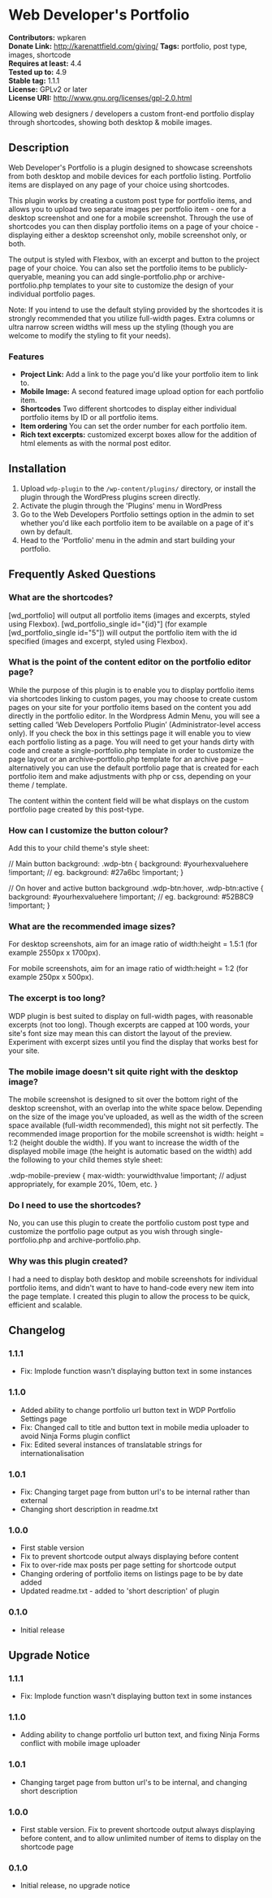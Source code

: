 ﻿# Web Developer's Portfolio 
**Contributors:** wpkaren  
**Donate Link:** http://karenattfield.com/giving/
**Tags:** portfolio, post type, images, shortcode  
**Requires at least:** 4.4  
**Tested up to:** 4.9  
**Stable tag:** 1.1.1  
**License:** GPLv2 or later  
**License URI:** http://www.gnu.org/licenses/gpl-2.0.html  

Allowing web designers / developers a custom front-end portfolio display through shortcodes, showing both desktop & mobile images.


## Description 

Web Developer's Portfolio is a plugin designed to showcase screenshots from both desktop and mobile devices for each portfolio listing. Portfolio items are displayed on any page of your choice using shortcodes.

This plugin works by creating a custom post type for portfolio items, and allows you to upload two separate images per portfolio item - one for a desktop screenshot and one for a mobile screenshot. Through the use of shortcodes you can then display portfolio items on a page of your choice - displaying either a desktop screenshot only, mobile screenshot only, or both. 

The output is styled with Flexbox, with an excerpt and button to the project page of your choice. You can also set the portfolio items to be publicly-queryable, meaning you can add single-portfolio.php or archive-portfolio.php templates to your site to customize the design of your individual portfolio pages.

Note: If you intend to use the default styling provided by the shortcodes it is strongly recommended that you utilize full-width pages. Extra columns or ultra narrow screen widths will mess up the styling (though you are welcome to modify the styling to fit your needs).


### Features

* **Project Link:** Add a link to the page you'd like your portfolio item to link to. 
* **Mobile Image:** A second featured image upload option for each portfolio item.
* **Shortcodes** Two different shortcodes to display either individual portfolio items by ID or all portfolio items.
* **Item ordering** You can set the order number for each portfolio item.
* **Rich text excerpts:** customized excerpt boxes allow for the addition of html elements as with the normal post editor.



## Installation 


1. Upload `wdp-plugin` to the `/wp-content/plugins/` directory, or install the plugin through the WordPress plugins screen directly.
1. Activate the plugin through the 'Plugins' menu in WordPress
1. Go to the Web Developers Portfolio settings option in the admin to set whether you'd like each portfolio item to be available on a page of it's own by default.
1. Head to the 'Portfolio' menu in the admin and start building your portfolio.



## Frequently Asked Questions 


### What are the shortcodes? 

[wd_portfolio] will output all portfolio items (images and excerpts, styled using Flexbox).
[wd_portfolio_single id="{id}"] (for example [wd_portfolio_single id="5"]) will output the portfolio item with the id specified (images and excerpt, styled using Flexbox).


### What is the point of the content editor on the portfolio editor page? 

While the purpose of this plugin is to enable you to display portfolio items via shortcodes linking to custom pages, you may choose to create custom pages on your site for your portfolio items based on the content you add directly in the portfolio editor. In the Wordpress Admin Menu, you will see a setting called ‘Web Developers Portfolio Plugin’ (Administrator-level access only). If you check the box in this settings page it will enable you to view each portfolio listing as a page. You will need to get your hands dirty with code and create a single-portfolio.php template in order to customize the page layout or an archive-portfolio.php template for an archive page – alternatively you can use the default portfolio page that is created for each portfolio item and make adjustments with php or css, depending on your theme / template.

The content within the content field will be what displays on the custom portfolio page created by this post-type.


### How can I customize the button colour? 

Add this to your child theme's style sheet:

// Main button background:
.wdp-btn {
background: #yourhexvaluehere !important; // eg. background: #27a6bc !important;
}

// On hover and active button background
.wdp-btn:hover, .wdp-btn:active {
background: #yourhexvaluehere !important; // eg. background: #52B8C9 !important;
}


### What are the recommended image sizes? 

For desktop screenshots, aim for an image ratio of width:height = 1.5:1 (for example 2550px x 1700px). 

For mobile screenshots, aim for an image ratio of width:height = 1:2 (for example 250px x 500px).


### The excerpt is too long? 

WDP plugin is best suited to display on full-width pages, with reasonable excerpts (not too long). Though excerpts are capped at 100 words, your site's font size may mean this can distort the layout of the preview. Experiment with excerpt sizes until you find the display that works best for your site.


### The mobile image doesn't sit quite right with the desktop image? 

The mobile screenshot is designed to sit over the bottom right of the desktop screenshot, with an overlap into the white space below. Depending on the size of the image you've uploaded, as well as the width of the screen space available (full-width recommended), this might not sit perfectly. The recommended image proportion for the mobile screenshot is width: height = 1:2 (height double the width). If you want to increase the width of the displayed mobile image (the height is automatic based on the width) add the following to your child themes style sheet:

.wdp-mobile-preview {
	max-width: yourwidthvalue !important; // adjust appropriately, for example 20%, 10em, etc.
}


### Do I need to use the shortcodes? 

No, you can use this plugin to create the portfolio custom post type and customize the portfolio page output as you wish through single-portfolio.php and archive-portfolio.php.


### Why was this plugin created? 

I had a need to display both desktop and mobile screenshots for individual portfolio items, and didn't want to have to hand-code every new item into the page template. I created this plugin to allow the process to be quick, efficient and scalable.



## Changelog 

### 1.1.1 
* Fix: Implode function wasn't displaying button text in some instances

### 1.1.0 
* Added ability to change portfolio url button text in WDP Portfolio Settings page
* Fix: Changed call to title and button text in mobile media uploader to avoid Ninja Forms plugin conflict 
* Fix: Edited several instances of translatable strings for internationalisation

### 1.0.1
* Fix: Changing target page from button url's to be internal rather than external
* Changing short description in readme.txt

### 1.0.0 
* First stable version
* Fix to prevent shortcode output always displaying before content
* Fix to over-ride max posts per page setting for shortcode output
* Changing ordering of portfolio items on listings page to be by date added
* Updated readme.txt - added to 'short description' of plugin

### 0.1.0 
* Initial release

## Upgrade Notice 

### 1.1.1 
* Fix: Implode function wasn't displaying button text in some instances

### 1.1.0
* Adding ability to change portfolio url button text, and fixing Ninja Forms conflict with mobile image uploader

### 1.0.1 
* Changing target page from button url's to be internal, and changing short description

### 1.0.0 
* First stable version. Fix to prevent shortcode output always displaying before content, and to allow unlimited number of items to display on the shortcode page

### 0.1.0 
* Initial release, no upgrade notice




